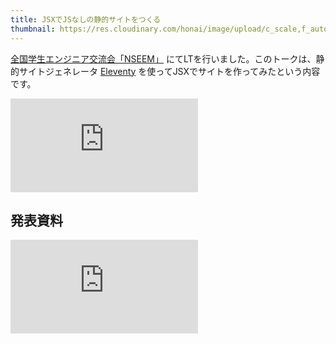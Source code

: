 ```yaml
---
title: JSXでJSなしの静的サイトをつくる
thumbnail: https://res.cloudinary.com/honai/image/upload/c_scale,f_auto,w_640/talks/11ty-jsx.jpg
---
```

[全国学生エンジニア交流会「NSEEM」](https://zli.connpass.com/event/239501/) にてLTを行いました。このトークは、静的サイトジェネレータ [Eleventy](https://www.11ty.dev/) を使ってJSXでサイトを作ってみたという内容です。

<iframe src="https://www.youtube-nocookie.com/embed/ShUV7cBPNGQ?start=15711" style="aspect-ratio:16/9" title="YouTube video player" frameborder="0" allow="accelerometer; autoplay; clipboard-write; encrypted-media; gyroscope; picture-in-picture" allowfullscreen></iframe>

## 発表資料

<iframe src="https://speakerdeck.com/player/107bc135e7b74c06bb1a6ad437e510ca" title="JSX as SSG Template / JSXでJSなしの静的サイトをつくる" style="aspect-ratio:16/9;" frameborder="0" allowfullscreen="true" mozallowfullscreen="true" webkitallowfullscreen="true" data-ratio="1.3333333333333333" frameborder="0"></iframe>
